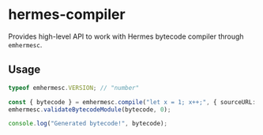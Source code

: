 # hermes-compiler

Provides high-level API to work with Hermes bytecode compiler through `emhermesc`.

## Usage
```ts
typeof emhermesc.VERSION; // "number"

const { bytecode } = emhermesc.compile("let x = 1; x++;", { sourceURL: "wintry.js" });
emhermesc.validateBytecodeModule(bytecode, 0);

console.log("Generated bytecode!", bytecode);
```